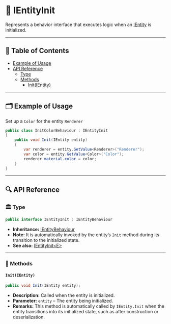 # 🧩️ IEntityInit

Represents a behavior interface that executes logic when an [IEntity](../Entities/IEntity.md) is
initialized.

---


## 📑 Table of Contents

- [Example of Usage](#-example-of-usage)
- [API Reference](#-api-reference)
  - [Type](#-type)
  - [Methods](#-methods)
    - [Init(IEntity)](#initientity)

---


## 🗂 Example of Usage

Set up a `Color` for the entity `Renderer`

```csharp
public class InitColorBehaviour : IEntityInit
{
    public void Init(IEntity entity)
    {
        var renderer = entity.GetValue<Renderer>("Renderer");
        var color = entity.GetValue<Color>("Color");
        renderer.material.color = color;
    }
}
```

---

## 🔍 API Reference

### 🏛️ Type <div id="-type"></div>

```csharp
public interface IEntityInit : IEntityBehaviour
```

- **Inheritance:** [IEntityBehaviour](IEntityBehaviour.md)
- **Note:** It is automatically invoked by the entity’s `Init` method during its transition to the initialized state.
- **See also:** [IEntityInit&lt;E&gt;](IEntityInit%601.md)

---

### 🏹 Methods

#### `Init(IEntity)`

```csharp
public void Init(IEntity entity);
```

- **Description:** Called when the entity is initialized.
- **Parameter:** `entity` – The entity being initialized.
- **Remarks:** This method is automatically called by `IEntity.Init` when the entity transitions into its initialized
  state, such as after construction or deserialization.